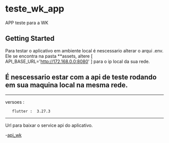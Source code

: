 # teste_wk_app

APP teste para a WK

## Getting Started

Para testar o aplicativo em ambiente local é nescessario alterar o arqui .env.
Ele se encontra na pasta **assets, altere [ API_BASE_URL='http://172.168.0.0:8080' ] para o ip local da sua rede.

## É nescessario estar com a api de teste rodando em sua maquina local na mesma rede. ##
--------------
versoes :

       flutter :  3.27.3
      
-----
Url para baixar o service api do aplicativo.

-[api_wk](https://github.com/Vlad-Taguerran/wk_teste_apiV1)
    
    
    
